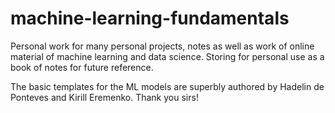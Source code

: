 # machine-learning-fundamentals

Personal work for many personal projects, notes as well as work of online material of machine learning and data science. Storing for personal use as a book of notes for future reference.

The basic templates for the ML models are superbly authored by Hadelin de Ponteves and Kirill Eremenko. Thank you sirs!
